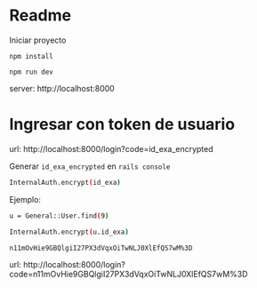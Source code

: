 # Readme

Iniciar proyecto

~~~
npm install
~~~
~~~
npm run dev
~~~

server: http://localhost:8000

# Ingresar con token de usuario

url: http://localhost:8000/login?code=id_exa_encrypted

Generar `id_exa_encrypted` en `rails console`

~~~bash
InternalAuth.encrypt(id_exa)
~~~

Ejemplo:
~~~bash
u = General::User.find(9)

InternalAuth.encrypt(u.id_exa)

n11mOvHie9GBQlgiI27PX3dVqxOiTwNLJ0XlEfQS7wM%3D
~~~

url: http://localhost:8000/login?code=n11mOvHie9GBQlgiI27PX3dVqxOiTwNLJ0XlEfQS7wM%3D
